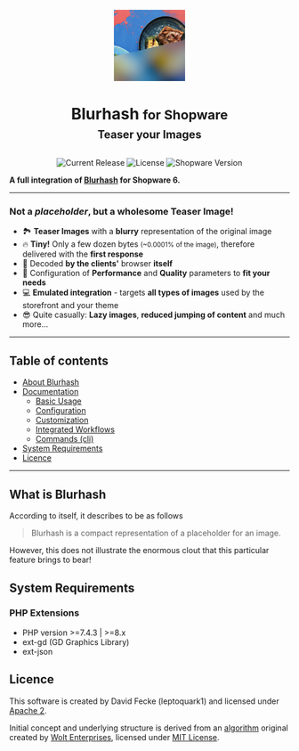 <p align="center">
  <img alt="EyecookBlurhash" src="docs/_images/intro.png">
</p>

# <p align="center">Blurhash <small>for Shopware</small><br><small><small>Teaser your Images</small></small></p>

<p align="center">
  <img src="https://img.shields.io/github/v/release/leptoquark1/sw-blurhash?include_prereleases&style=flat-square" alt="Current Release">
  <img src="https://img.shields.io/badge/license-Apache%202-green" alt="License">
  <img src="https://img.shields.io/static/v1?label=Shopware&message=%5E6.4.0&color=189EFF&logo=shopware" alt="Shopware Version">
</p>

**A full integration of [Blurhash](https://blurha.sh/) for Shopware 6.**

---

### Not a _placeholder_, but a wholesome Teaser Image!

- 🏞 **Teaser Images** with a **blurry** representation of the original image
- 🔥 **Tiny!** Only a few dozen bytes <small>(~0.0001% of the image)</small>, therefore delivered with the **first response**
- 🚀 Decoded **by the clients'** browser **itself**
- 🌈 Configuration of **Performance** and **Quality** parameters to **fit your needs**
- 💻 **Emulated integration** - targets **all types of images** used by the storefront and your theme
- 😎 Quite casually: **Lazy images**, **reduced jumping of content** and much more...

---

## Table of contents

- [About Blurhash](#what-is-blurhash)
- [Documentation](https://leptoquark1.github.io/sw-blurhash)
  - [Basic Usage](https://leptoquark1.github.io/sw-blurhash/#/guide)
  - [Configuration](https://leptoquark1.github.io/sw-blurhash/#/configuration)
  - [Customization](https://leptoquark1.github.io/sw-blurhash/#/customization)
  - [Integrated Workflows](https://leptoquark1.github.io/sw-blurhash/#/integrated-workflows)
  - [Commands (cli)](https://leptoquark1.github.io/sw-blurhash/#/commands)
- [System Requirements](#system-requirements)
- [Licence](#licence)

---

## What is Blurhash

According to itself, it describes to be as follows

> Blurhash is a compact representation of a placeholder for an image.

However, this does not illustrate the enormous clout that this particular feature brings to bear!

## System Requirements

### PHP Extensions

- PHP version >=7.4.3 | >=8.x
- ext-gd (GD Graphics Library)
- ext-json

## Licence

This software is created by David Fecke (leptoquark1) and licensed under [Apache 2](https://github.com/leptoquark1/sw-blurhash/blob/main/LICENSE).

Initial concept and underlying structure is derived from an [algorithm](https://github.com/woltapp/blurhash/blob/master/Algorithm.md) original created by [Wolt Enterprises](https://github.com/woltapp/blurhash), licensed under [MIT License](https://github.com/woltapp/blurhash/blob/master/License.md).
